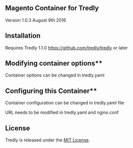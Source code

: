 ## Magento Container for Tredly

Version 1.0.3 August 9th 2016

## Installation

Requires Tredly 1.1.0 <https://github.com/tredly/tredly> or later

## Modifying container options**

Container options can be changed in tredly.yaml

## Configuring this Container**

Container configuration can be changed in tredly.yaml file

URL needs to be modified in tredly.yaml and nginx.conf

## License

Tredly is released under the [MIT License](http://www.opensource.org/licenses/MIT).
